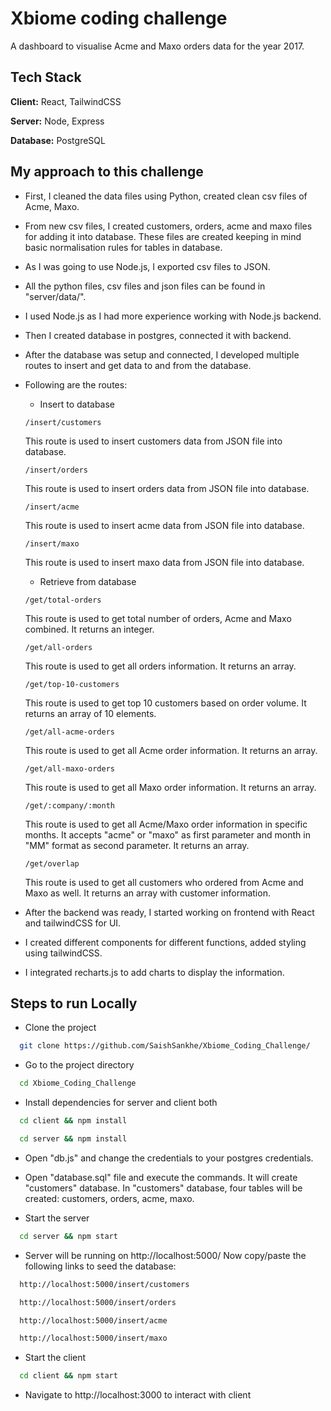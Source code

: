 # Xbiome coding challenge

A dashboard to visualise Acme and Maxo orders data for the year 2017.

## Tech Stack

**Client:** React, TailwindCSS

**Server:** Node, Express

**Database:** PostgreSQL

## My approach to this challenge

- First, I cleaned the data files using Python, created clean csv files of Acme, Maxo.
- From new csv files, I created customers, orders, acme and maxo files for adding it into database. These files are created keeping in mind basic normalisation rules for tables in database.
- As I was going to use Node.js, I exported csv files to JSON.
- All the python files, csv files and json files can be found in "server/data/".
- I used Node.js as I had more experience working with Node.js backend.
- Then I created database in postgres, connected it with backend.
- After the database was setup and connected, I developed multiple routes to insert and get data to and from the database.
- Following are the routes:

  - Insert to database

  ```
  /insert/customers
  ```

  This route is used to insert customers data from JSON file into database.

  ```
  /insert/orders
  ```

  This route is used to insert orders data from JSON file into database.

  ```
  /insert/acme
  ```

  This route is used to insert acme data from JSON file into database.

  ```
  /insert/maxo
  ```

  This route is used to insert maxo data from JSON file into database.

  - Retrieve from database

  ```
  /get/total-orders
  ```

  This route is used to get total number of orders, Acme and Maxo combined. It returns an integer.

  ```
  /get/all-orders
  ```

  This route is used to get all orders information. It returns an array.

  ```
  /get/top-10-customers
  ```

  This route is used to get top 10 customers based on order volume. It returns an array of 10 elements.

  ```
  /get/all-acme-orders
  ```

  This route is used to get all Acme order information. It returns an array.

  ```
  /get/all-maxo-orders
  ```

  This route is used to get all Maxo order information. It returns an array.

  ```
  /get/:company/:month
  ```

  This route is used to get all Acme/Maxo order information in specific months. It accepts "acme" or "maxo" as first parameter and month in "MM" format as second parameter. It returns an array.

  ```
  /get/overlap
  ```

  This route is used to get all customers who ordered from Acme and Maxo as well. It returns an array with customer information.

- After the backend was ready, I started working on frontend with React and tailwindCSS for UI.
- I created different components for different functions, added styling using tailwindCSS.
- I integrated recharts.js to add charts to display the information.

## Steps to run Locally

- Clone the project

```bash
  git clone https://github.com/SaishSankhe/Xbiome_Coding_Challenge/
```

- Go to the project directory

```bash
  cd Xbiome_Coding_Challenge
```

- Install dependencies for server and client both

```bash
  cd client && npm install
```

```bash
  cd server && npm install
```

- Open "db.js" and change the credentials to your postgres credentials.

- Open "database.sql" file and execute the commands. It will create "customers" database. In "customers" database, four tables will be created: customers, orders, acme, maxo.

- Start the server

```bash
  cd server && npm start
```

- Server will be running on http://localhost:5000/ Now copy/paste the following links to seed the database:

```bash
  http://localhost:5000/insert/customers
```

```bash
  http://localhost:5000/insert/orders
```

```bash
  http://localhost:5000/insert/acme
```

```bash
  http://localhost:5000/insert/maxo
```

- Start the client

```bash
  cd client && npm start
```

- Navigate to http://localhost:3000 to interact with client
